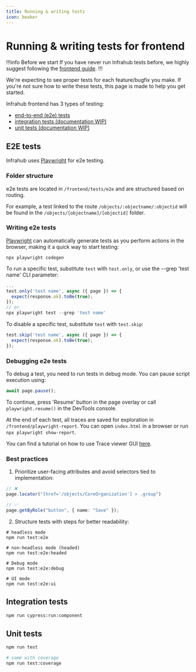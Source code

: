 ```yaml
---
title: Running & writing tests
icon: beaker
---
```


# Running & writing tests for frontend

!!!info Before we start
If you have never run Infrahub tests before, we highly suggest following the [frontend guide](getting-set-up).
!!!

We're expecting to see proper tests for each feature/bugfix you make. If you're not sure how to write these tests, this page is made to help you get started.

Infrahub frontend has 3 types of testing:

- [end-to-end (e2e) tests](#end-to-end-e2e-tests)
- [integration tests (documentation WIP)](#integration-tests)
- [unit tests (documentation WIP)](#unit-tests)

## E2E tests

Infrahub uses [Playwright](https://playwright.dev/) for e2e testing.

### Folder structure

e2e tests are located in `/frontend/tests/e2e` and are structured based on routing.

For example, a test linked to the route `/objects/:objectname/:objectid` will be found in the `/objects/[objectname]/[objectid]` folder.

### Writing e2e tests

[Playwright](https://playwright.dev/docs/codegen) can automatically generate tests as you perform actions in the browser, making it a quick way to start testing:

```shell
npx playwright codegen
```

To run a specific test, substitute `test` with `test.only`, or use the --grep 'test name' CLI parameter:

```ts
...
test.only('test name', async ({ page }) => {
  expect(response.ok).toBe(true);
});
// or
npx playwright test --grep 'test name'
```

To disable a specific test, substitute `test` with `test.skip`:

```ts
test.skip('test name', async ({ page }) => {
  expect(response.ok).toBe(true);
});
```

### Debugging e2e tests

To debug a test, you need to run tests in debug mode. You can pause script execution using:

```ts
await page.pause();
```

To continue, press 'Resume' button in the page overlay or call `playwright.resume()` in the DevTools console.

At the end of each test, all traces are saved for exploration in `/frontend/playwright-report`. You can open `index.html` in a browser or run `npx playwright show-report`.

You can find a tutorial on how to use Trace viewer GUI [here](https://playwright.dev/docs/trace-viewer).

### Best practices

1. Prioritize user-facing attributes and avoid selectors tied to implementation:

```ts
// ❌
page.locator("[href='/objects/CoreOrganization'] > .group")

// ✅
page.getByRole("button", { name: "Save" });
```

2. Structure tests with steps for better readability:

```shell
# headless mode
npm run test:e2e 

# non-headless mode (headed)
npm run test:e2e:headed

# Debug mode
npm run test:e2e:debug

# UI mode
npm run test:e2e:ui
```

## Integration tests

```sh
npm run cypress:run:component
```

## Unit tests

```sh
npm run test

# same with coverage
npm run test:coverage
```
